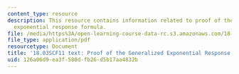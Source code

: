 ```yaml
---
content_type: resource
description: This resource contains information related to proof of the generalized
  exponential response formula.
file: /media/https%3A/open-learning-course-data-rc.s3.amazonaws.com/18-03sc-differential-equations-fall-2011/126a06d9ea3f580dfb26d5b17aa4832b_MIT18_03SCF11_s17_6text.pdf
file_type: application/pdf
resourcetype: Document
title: '18.03SCF11 text: Proof of the Generalized Exponential Response Formula'
uid: 126a06d9-ea3f-580d-fb26-d5b17aa4832b
---
```

